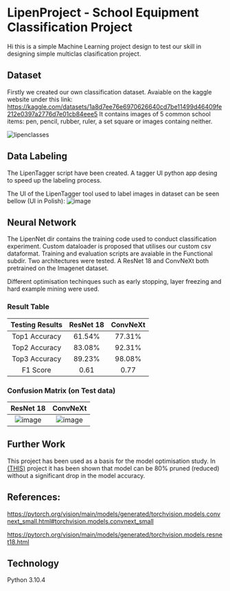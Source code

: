 # LipenProject - School Equipment Classification Project
Hi this is a simple Machine Learning project design to test our skill in designing simple multiclas clasification project.

## Dataset
Firstly we created our own classification dataset.
Avaiable on the kaggle website under this link: https://kaggle.com/datasets/1a8d7ee76e6970626640cd7be11499d46409fe212e0397a2776d7e01cb84eee5
It contains images of 5 common school items:  pen, pencil, rubber, ruler, a set square or images containg neither.

![lipenclasses](https://github.com/theATM/LipenProject/assets/48883111/532d59fa-5696-4fd2-b047-9d1008e6d59e)


## Data Labeling
The LipenTagger script have been created. 
A tagger UI python app desing to speed up the labeling process.

The UI of the LipenTagger tool used to label images in dataset can be seen bellow (UI in Polish):
![image](https://github.com/theATM/LipenProject/assets/48883111/119d5978-ffa3-4cdc-aba6-ed37b20635ea)


## Neural Network
The LipenNet dir contains the training code used to conduct classification experiment.
Custom dataloader is proposed that utilises our custom csv dataformat.
Training and evaluation scripts are avaiable in the Functional subdir.
Two architectures were tested. A ResNet 18 and ConvNeXt both pretrained on the Imagenet dataset.

Different optimisation techinques such as early stopping, layer freezing and hard example mining were used.

### Result Table

| Testing Results | ResNet 18    | ConvNeXt    |
| :---:   | :---: | :---: |
| Top1 Accuracy | 61.54%   | 77.31%   |
| Top2 Accuracy | 83.08%   | 92.31%   |
| Top3 Accuracy | 89.23%   | 98.08%   |
| F1 Score      | 0.61     | 0.77     |

### Confusion Matrix (on Test data)

| ResNet 18    | ConvNeXt    |
| :---: | :---: |
| ![image](https://github.com/theATM/LipenProject/assets/48883111/6979224f-27f3-4619-a08b-3a042a09f090) | ![image](https://github.com/theATM/LipenProject/assets/48883111/7caf01df-4569-49a0-b056-5e4c722136c6) |

## Further Work

This project has been used as a basis for the model optimisation study.
In  <a href="https://github.com/Nikodemmn1/LipenOptimization"> (THIS)</a> project it has been shown that model can be 80% pruned (reduced) without a significant drop in the model accuracy.



## References:

https://pytorch.org/vision/main/models/generated/torchvision.models.convnext_small.html#torchvision.models.convnext_small

https://pytorch.org/vision/main/models/generated/torchvision.models.resnet18.html

## Technology
Python 3.10.4
